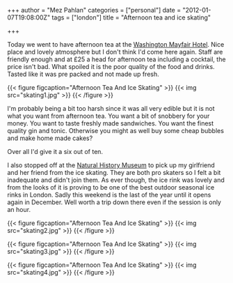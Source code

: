 +++
author = "Mez Pahlan"
categories = ["personal"]
date = "2012-01-07T19:08:00Z"
tags = ["london"]
title = "Afternoon tea and ice skating"

+++

Today we went to have afternoon tea at the [Washington Mayfair Hotel](http://www.washington-mayfair.co.uk/). Nice place
and lovely atmosphere but I don't think I'd come here again. Staff are friendly enough and at £25 a head for afternoon
tea including a cocktail, the price isn't bad. What spoiled it is the poor quality of the food and drinks. Tasted like
it was pre packed and not made up fresh.

{{< figure figcaption="Afternoon Tea And Ice Skating" >}}
    {{< img src="skating1.jpg" >}}
{{< /figure >}}

<!--more-->

I'm probably being a bit too harsh since it was all very edible but it is not what you want from afternoon tea. You want
a bit of snobbery for your money. You want to taste freshly made sandwiches. You want the finest quality gin and tonic.
Otherwise you might as well buy some cheap bubbles and make home made cakes?

Over all I'd give it a six out of ten.

I also stopped off at the [Natural History Museum](http://www.nhm.ac.uk/) to pick up my girlfriend and her friend from
the ice skating. They are both pro skaters so I felt a bit inadequate and didn't join them. As ever though, the ice rink
was lovely and from the looks of it is proving to be one of the best outdoor seasonal ice rinks in London. Sadly this
weekend is the last of the year until it opens again in December. Well worth a trip down there even if the session is
only an hour.

{{< figure figcaption="Afternoon Tea And Ice Skating" >}}
    {{< img src="skating2.jpg" >}}
{{< /figure >}}

{{< figure figcaption="Afternoon Tea And Ice Skating" >}}
    {{< img src="skating3.jpg" >}}
{{< /figure >}}

{{< figure figcaption="Afternoon Tea And Ice Skating" >}}
    {{< img src="skating4.jpg" >}}
{{< /figure >}}
